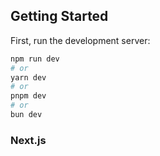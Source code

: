 ## Getting Started

First, run the development server:

```bash
npm run dev
# or
yarn dev
# or
pnpm dev
# or
bun dev
```

### Next.js
